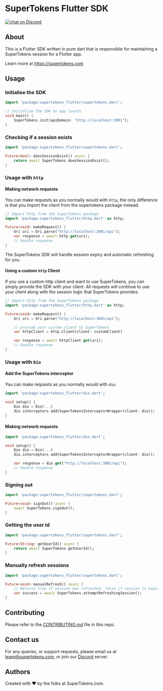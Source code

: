 # SuperTokens Flutter SDK

<a href="https://supertokens.com/discord">
<img src="https://img.shields.io/discord/603466164219281420.svg?logo=discord"
    alt="chat on Discord"></a>

## About

This is a Flutter SDK written in pure dart that is responsible for maintaining a SuperTokens session for a Flutter app.

Learn more at https://supertokens.com

## Usage

### Initialise the SDK

```dart
import 'package:supertokens_flutter/supertokens.dart';

// Initialise the SDK on app launch
void main() {
    SuperTokens.init(apiDomain: "http://localhost:3001");
}
```

### Checking if a session exists

```dart
import 'package:supertokens_flutter/supertokens.dart';

Future<bool> doesSessionExist() async {
    return await SuperTokens.doesSessionExist();
}
```

### Usage with `http`

#### Making network requests

You can make requests as you normally would with `http`, the only difference is that you import the client from the supertokens package instead.

```dart
// Import http from the SuperTokens package
import 'package:supertokens_flutter/http.dart' as http;

Future<void> makeRequest() {
    Uri uri = Uri.parse("http://localhost:3001/api");
    var response = await http.get(uri);
    // handle response
}
```

The SuperTokens SDK will handle session expiry and automatic refreshing for you.

#### Using a custom `http` Client

If you use a custom http client and want to use SuperTokens, you can simply provide the SDK with your client. All requests will continue to use your client along with the session logic that SuperTokens provides.

```dart
// Import http from the SuperTokens package
import 'package:supertokens_flutter/http.dart' as http;

Future<void> makeRequest() {
    Uri uri = Uri.parse("http://localhost:3001/api");

    // provide your custom client to SuperTokens
    var httpClient = http.Client(client: customClient)

    var response = await httpClient.get(uri);
    // handle response
}
```

### Usage with `Dio`

#### Add the SuperTokens interceptor

You can make requests as you normally would with `dio`.

```dart
import 'package:supertokens_flutter/dio.dart';

void setup() {
    Dio dio = Dio(...)
    dio.interceptors.add(SuperTokensInterceptorWrapper(client: dio));
}
```

#### Making network requests

```dart
import 'package:supertokens_flutter/dio.dart';

void setup() {
    Dio dio = Dio(...)
    dio.interceptors.add(SuperTokensInterceptorWrapper(client: dio));

    var response = dio.get("http://localhost:3001/api");
    // handle response
}
```

### Signing out

```dart
import 'package:supertokens_flutter/supertokens.dart';

Future<void> signOut() async {
    await SuperTokens.signOut();
}
```

### Getting the user id

```dart
import 'package:supertokens_flutter/supertokens.dart';

Future<String> getUserId() async {
    return await SuperTokens.getUserId();
}
```

### Manually refresh sessions

```dart
import 'package:supertokens_flutter/supertokens.dart';

Future<void> manualRefresh() async {
    // Returns true if session was refreshed, false if session is expired
    var success = await SuperTokens.attemptRefreshingSession();
}
```

## Contributing
Please refer to the [CONTRIBUTING.md](https://github.com/supertokens/supertokens-flutter/blob/master/CONTRIBUTING.md) file in this repo.

## Contact us
For any queries, or support requests, please email us at team@supertokens.com, or join our [Discord](supertokens.com/discord) server.

## Authors
Created with :heart: by the folks at SuperTokens.com.
